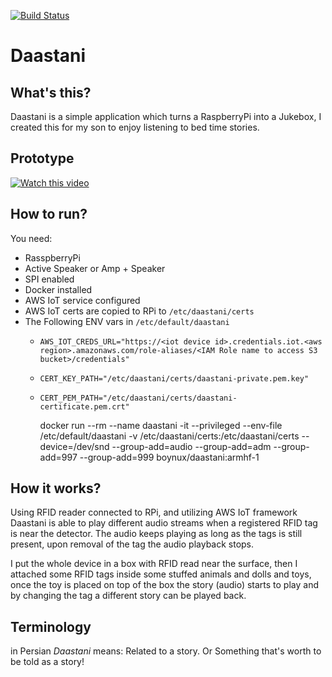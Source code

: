 [![Build Status](https://travis-ci.org/boynux/daastani.svg?branch=master)](https://travis-ci.org/boynux/daastani)

# Daastani

## What's this?

Daastani is a simple application which turns a RaspberryPi into a Jukebox, I created this for my son to enjoy listening to bed time stories.

## Prototype

[![Watch this video](https://i.ytimg.com/vi/u3LzA0zzYi4/0.jpg)](https://www.youtube.com/watch?v=u3LzA0zzYi4")

## How to run?

You need:

* RasspberryPi
* Active Speaker or Amp + Speaker
* SPI enabled
* Docker installed
* AWS IoT service configured
* AWS IoT certs are copied to RPi to `/etc/daastani/certs`
* The Following ENV vars in `/etc/default/daastani`
  * `AWS_IOT_CREDS_URL="https://<iot device id>.credentials.iot.<aws region>.amazonaws.com/role-aliases/<IAM Role name to access S3 bucket>/credentials"`
  * `CERT_KEY_PATH="/etc/daastani/certs/daastani-private.pem.key"`
  * `CERT_PEM_PATH="/etc/daastani/certs/daastani-certificate.pem.crt"`


    docker run --rm --name daastani -it --privileged --env-file /etc/default/daastani -v /etc/daastani/certs:/etc/daastani/certs --device=/dev/snd --group-add=audio --group-add=adm --group-add=997 --group-add=999  boynux/daastani:armhf-1


## How it works?

Using RFID reader connected to RPi, and utilizing AWS IoT framework Daastani is able to play different audio streams when a registered RFID tag is near the detector. The audio keeps playing as long as the tags is still present, upon removal of the tag the audio playback stops.

I put the whole device in a box with RFID read near the surface, then I attached some RFID tags inside some stuffed animals and dolls and toys, once the toy is placed on top of the box the story (audio) starts to play and by changing the tag a different story can be played back.

## Terminology

in Persian *Daastani* means: Related to a story. Or Something that's worth to be told as a story!
